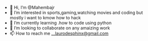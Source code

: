 - 👋 Hi, I’m @Mahembajr
- 👀 I’m interested in sports,gaming,watching movies and coding but mostly i want to kmow how to hack
- 🌱 I’m currently learning .how to code using python 
- 💞️ I’m looking to collaborate on any amaizing work
- 📫 How to reach me ...laurodesphinx@gmail.com

<!---
Mahembajr/Mahembajr is a ✨ special ✨ repository because its `README.md` (this file) appears on your GitHub profile.
You can click the Preview link to take a look at your changes.
--->
